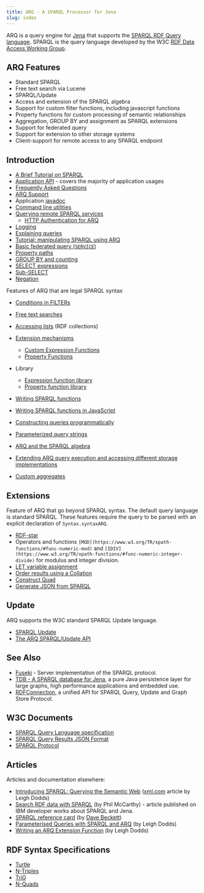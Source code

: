 ```yaml
---
title: ARQ - A SPARQL Processor for Jena
slug: index
---
```


ARQ is a query engine for [Jena](https://jena.apache.org/) that
supports the
[SPARQL RDF Query language](http://www.w3.org/TR/sparql11-query/).
SPARQL is the query language developed by the W3C
[RDF Data Access Working Group](http://www.w3.org/2001/sw/DataAccess/).

## ARQ Features

- Standard SPARQL
- Free text search via Lucene
- SPARQL/Update
- Access and extension of the SPARQL algebra
- Support for custom filter functions, including javascript functions
- Property functions for custom processing of semantic
    relationships
- Aggregation, GROUP BY and assignment as SPARQL extensions
- Support for federated query
- Support for extension to other storage systems
- Client-support for remote access to any SPARQL endpoint

## Introduction

- [A Brief Tutorial on SPARQL](/tutorials/sparql.html)
- [Application API](app_api.html) - covers the majority of
    application usages
- [Frequently Asked Questions](faq.html)
- [ARQ Support](support.html)
- Application [javadoc](/documentation/javadoc/arq/index.html)
- [Command line utilities](cmds.html)
- [Querying remote SPARQL services](sparql-remote.html)
  - [HTTP Authentication for ARQ](http-auth.html)
- [Logging](logging.html)
- [Explaining queries](explain.html)
- [Tutorial: manipulating SPARQL using ARQ](manipulating_sparql_using_arq.html)
- [Basic federated query (`SERVICE`)](service.html)
- [Property paths](property_paths.html)
- [GROUP BY and counting](group-by.html)
- [SELECT expressions](select_expr.html)
- [Sub-SELECT](sub-select.html)
- [Negation](negation.html)

Features of ARQ that are legal SPARQL syntax

- [Conditions in FILTERs](function_forms.html)

- [Free text searches](text-query.html)
- [Accessing lists](rdf_lists.html) (RDF collections)
- [Extension mechanisms](extension.html)
  - [Custom Expression Functions](extension.html#valueFunctions)
  - [Property Functions](extension.html#property-functions)
- Library
  - [Expression function library](library-function.html)
  - [Property function library](library-propfunc.html)
- [Writing SPARQL functions](writing_functions.html)
- [Writing SPARQL functions in JavaScript](javascript-functions.html)
- [Constructing queries programmatically](programmatic.html)
- [Parameterized query strings](parameterized-sparql-strings.html)
- [ARQ and the SPARQL algebra](algebra.html)
- [Extending ARQ query execution and accessing different storage implementations](arq-query-eval.html)
- [Custom aggregates](custom_aggregates.html)

## Extensions

Feature of ARQ that go beyond SPARQL syntax. The default query
language is standard SPARQL. These features require the query to be
parsed with an explicit declaration of `Syntax.syntaxARQ`.

- [RDF-star](https://w3c.github.io/rdf-star/)
- Operators and functions
    `[MOD](https://www.w3.org/TR/xpath-functions/#func-numeric-mod)`
    and `[IDIV](https://www.w3.org/TR/xpath-functions/#func-numeric-integer-divide)` for modulus and integer division.
- [LET variable assignment](assignment.html)
- [Order results using a Collation](collation.html)
- [Construct Quad](construct-quad.html)
- [Generate JSON from SPARQL](generate-json-from-sparql.html)

## Update

ARQ supports the W3C standard SPARQL Update language.

- [SPARQL Update](http://www.w3.org/TR/sparql11-update/)
- [The ARQ SPARQL/Update API](update.html)

## See Also

- [Fuseki](../fuseki2/index.html) - Server implementation of the SPARQL protocol.
- [TDB - A SPARQL database for Jena](../tdb), a pure Java persistence layer for large graphs, high performance applications and embedded use.
- [RDFConnection](../rdfconnection), a unified API for SPARQL Query, Update and Graph Store Protocol.

## W3C Documents

- [SPARQL Query Language specification](http://www.w3.org/TR/sparql11-query/)
- [SPARQL Query Results JSON Format](https://www.w3.org/TR/sparql11-results-json/)
- [SPARQL Protocol](http://www.w3.org/TR/rdf-sparql-protocol/)

## Articles

Articles and documentation elsewhere:

- [Introducing SPARQL: Querying the Semantic Web](http://xml.com/lpt/a/2005/11/16/introducing-sparql-querying-semantic-web-tutorial.html)
    ([xml.com](http://www.xml.com/) article by Leigh Dodds)
- [Search RDF data with SPARQL](http://www.ibm.com/developerworks/xml/library/j-sparql/)
    (by Phil McCarthy) - article published on IBM developer works about
    SPARQL and Jena.
- [SPARQL reference card](http://www.dajobe.org/2005/04-sparql/)
    (by [Dave Beckett](http://www.dajobe.org/))
- [Parameterised Queries with SPARQL and ARQ](http://www.ldodds.com/blog/archives/000251.html)
    (by Leigh Dodds)
- [Writing an ARQ Extension Function](http://www.ldodds.com/blog/archives/000252.html)
    (by Leigh Dodds)

## RDF Syntax Specifications

- [Turtle](https://www.w3.org/TR/turtle/)
- [N-Triples](https://www.w3.org/TR/n-triples)
- [TriG](https://www.w3.org/TR/trig/)
- [N-Quads](https://www.w3.org/TR/n-quads/)

